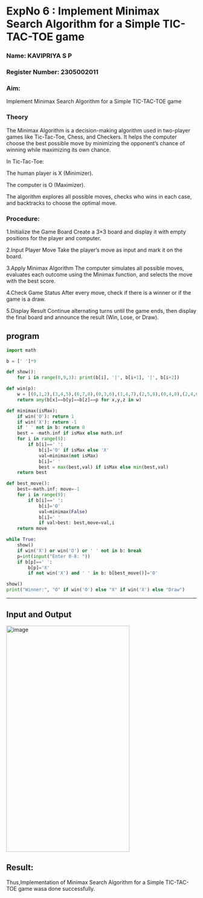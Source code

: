 <h1>ExpNo 6 : Implement Minimax Search Algorithm for a Simple TIC-TAC-TOE game</h1> 
<h3>Name: KAVIPRIYA S P     </h3>
<h3>Register Number: 2305002011      </h3>
<H3>Aim:</H3>
<p>
    Implement Minimax Search Algorithm for a Simple TIC-TAC-TOE game
</p>

<H3>Theory </H3>

The Minimax Algorithm is a decision-making algorithm used in two-player games like Tic-Tac-Toe, Chess, and Checkers. 
It helps the computer choose the best possible move by minimizing the opponent’s chance of winning while maximizing its own chance.

In Tic-Tac-Toe:

The human player is X (Minimizer).

The computer is O (Maximizer).

The algorithm explores all possible moves, checks who wins in each case, and backtracks to choose the optimal move.

<H3> Procedure: </H3>

1.Initialize the Game Board
Create a 3×3 board and display it with empty positions for the player and computer.

2.Input Player Move
Take the player’s move as input and mark it on the board.

3.Apply Minimax Algorithm
The computer simulates all possible moves, evaluates each outcome using the Minimax function, and selects the move with the best score.

4.Check Game Status
After every move, check if there is a winner or if the game is a draw.

5.Display Result
Continue alternating turns until the game ends, then display the final board and announce the result (Win, Lose, or Draw).

## program
```python
import math

b = [' ']*9

def show(): 
    for i in range(0,9,3): print(b[i], '|', b[i+1], '|', b[i+2])

def win(p):
    w = [(0,1,2),(3,4,5),(6,7,8),(0,3,6),(1,4,7),(2,5,8),(0,4,8),(2,4,6)]
    return any(b[x]==b[y]==b[z]==p for x,y,z in w)

def minimax(isMax):
    if win('O'): return 1
    if win('X'): return -1
    if ' ' not in b: return 0
    best = -math.inf if isMax else math.inf
    for i in range(9):
        if b[i]==' ':
            b[i]='O' if isMax else 'X'
            val=minimax(not isMax)
            b[i]=' '
            best = max(best,val) if isMax else min(best,val)
    return best

def best_move():
    best=-math.inf; move=-1
    for i in range(9):
        if b[i]==' ':
            b[i]='O'
            val=minimax(False)
            b[i]=' '
            if val>best: best,move=val,i
    return move

while True:
    show()
    if win('X') or win('O') or ' ' not in b: break
    p=int(input("Enter 0-8: "))
    if b[p]==' ': 
        b[p]='X'
        if not win('X') and ' ' in b: b[best_move()]='O'

show()
print("Winner:", "O" if win('O') else "X" if win('X') else "Draw")

```

<hr>
<h2>Input and Output</h2>

<img width="326" height="598" alt="image" src="https://github.com/user-attachments/assets/3edd147d-03bd-4caa-9767-7fc12c3ef543" />

<h2>Result:</h2>
<p>Thus,Implementation of  Minimax Search Algorithm for a Simple TIC-TAC-TOE game wasa done successfully.</p>
